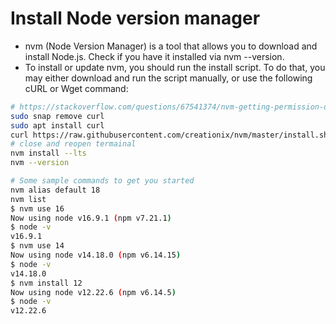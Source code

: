 # Install Node version manager

- nvm (Node Version Manager) is a tool that allows you to download and install Node.js. Check if you have it installed via nvm --version.
- To install or update nvm, you should run the install script. To do that, you may either download and run the script manually, or use the following cURL or Wget command:

```bash
# https://stackoverflow.com/questions/67541374/nvm-getting-permission-denied-with-nvm-install-command
sudo snap remove curl
sudo apt install curl
curl https://raw.githubusercontent.com/creationix/nvm/master/install.sh | bash
# close and reopen termainal
nvm install --lts  
nvm --version

# Some sample commands to get you started
nvm alias default 18
nvm list
$ nvm use 16
Now using node v16.9.1 (npm v7.21.1)
$ node -v
v16.9.1
$ nvm use 14
Now using node v14.18.0 (npm v6.14.15)
$ node -v
v14.18.0
$ nvm install 12
Now using node v12.22.6 (npm v6.14.5)
$ node -v
v12.22.6
```
